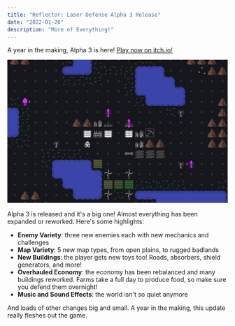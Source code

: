 ```yaml
---
title: "Reflector: Laser Defense Alpha 3 Release"
date: "2022-01-20"
description: "More of Everything!"
---
```


A year in the making, Alpha 3 is here! <a href="https://mscottmoore.itch.io/reflector" target="_blank" rel="noopener noreferrer">Play now on itch.io!</a>

![gif](./alpha3.gif)

Alpha 3 is released and it's a big one! Almost everything has been expanded or reworked. Here's some highlights:

- **Enemy Variety**: three new enemies each with new mechanics and challenges
- **Map Variety**: 5 new map types, from open plains, to rugged badlands
- **New Buildings**: the player gets new toys too! Roads, absorbers, shield generators, and more!
- **Overhauled Economy**: the economy has been rebalanced and many buildings reworked. Farms take a full day to produce food, so make sure you defend them overnight!
- **Music and Sound Effects**: the world isn't so quiet anymore

And loads of other changes big and small. A year in the making, this update really fleshes out the game.